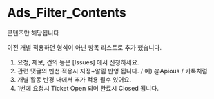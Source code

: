 # Ads_Filter_Contents
콘텐츠만 해당됩니다

이전 개별 적용하던 형식이 아닌 항목 리스트로 추가 했습니다.

1. 요청, 제보, 건의 등은 [Issues] 에서 신청하세요.
2. 관련 댓글의 멘션 적용시 지정+알림 반영 됩니다. / 예) @Apious / 카톡처럼
3. 개별 활동 반경 내에서 추가 적용 될수 있어요.
4. 1번에 요청시 Ticket Open 되며 완료시 Closed 됩니다.
